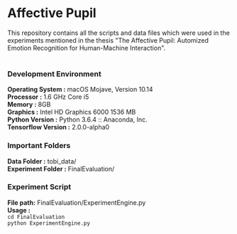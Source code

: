 # Affective Pupil
This repository contains all the scripts and data files which were used in the experiments mentioned in the thesis "The Affective Pupil: Automized Emotion Recognition for Human-Machine Interaction".<br/><br/>
### Development Environment
**Operating System :** macOS Mojave, Version 10.14<br/>
**Processor :** 1.6 GHz Core i5<br/>
**Memory :** 8GB<br/>
**Graphics :** Intel HD Graphics 6000 1536 MB<br/>
**Python Version :** Python 3.6.4 :: Anaconda, Inc.<br/>
**Tensorflow Version :** 2.0.0-alpha0<br/>
### Important Folders
**Data Folder :** tobi_data/<br/>
**Experiment Folder :** FinalEvaluation/<br/>
### Experiment Script
**File path:** FinalEvaluation/ExperimentEngine.py<br/>
**Usage :**  
<code>cd FinalEvaluation  </code>  
<code>python ExperimentEngine.py  </code>
